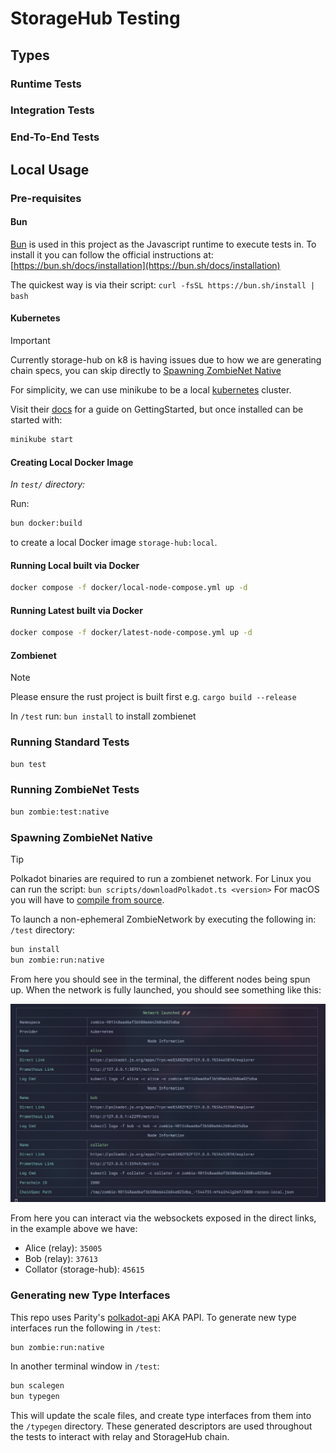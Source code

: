 # StorageHub Testing

## Types

### Runtime Tests

### Integration Tests

### End-To-End Tests

## Local Usage

### Pre-requisites

#### Bun

[Bun](https://bun.sh) is used in this project as the Javascript runtime to execute tests in. To install it you can follow the official instructions at: [https://bun.sh/docs/installation](https://bun.sh/docs/installation)

The quickest way is via their script: `curl -fsSL https://bun.sh/install | bash`

#### Kubernetes

> [!IMPORTANT]  
> Currently storage-hub on k8 is having issues due to how we are generating chain specs, you can skip directly to [Spawning ZombieNet Native](#spawning-zombienet-native)

For simplicity, we can use minikube to be a local [kubernetes](https://kubernetes.io/) cluster.

Visit their [docs](https://minikube.sigs.k8s.io/docs/) for a guide on GettingStarted, but once installed can be started with:

```sh
minikube start
```

#### Creating Local Docker Image

_In `test/` directory:_

Run:

```sh
bun docker:build
```

to create a local Docker image `storage-hub:local`.

#### Running Local built via Docker

```sh
docker compose -f docker/local-node-compose.yml up -d
```

#### Running Latest built via Docker

```sh
docker compose -f docker/latest-node-compose.yml up -d
```

#### Zombienet

> [!NOTE]  
> Please ensure the rust project is built first e.g. `cargo build --release`

In `/test` run: `bun install` to install zombienet

### Running Standard Tests

```sh
bun test
```

### Running ZombieNet Tests

```sh
bun zombie:test:native
```

### Spawning ZombieNet Native

> [!TIP]  
> Polkadot binaries are required to run a zombienet network.
> For Linux you can run the script: `bun scripts/downloadPolkadot.ts <version>`
> For macOS you will have to [compile from source](https://github.com/paritytech/polkadot-sdk/tree/master/polkadot#build-from-source).

To launch a non-ephemeral ZombieNetwork by executing the following in: `/test` directory:

```sh
bun install
bun zombie:run:native
```

From here you should see in the terminal, the different nodes being spun up. When the network is fully launched, you should see something like this:

![success](../resources/zombieSuccess.png)

From here you can interact via the websockets exposed in the direct links, in the example above we have:

- Alice (relay): `35005`
- Bob (relay): `37613`
- Collator (storage-hub): `45615`

### Generating new Type Interfaces

This repo uses Parity's [polkadot-api](https://github.com/polkadot-api/polkadot-api) AKA PAPI.
To generate new type interfaces run the following in `/test`:

```sh
bun zombie:run:native
```

In another terminal window in `/test`:

```sh
bun scalegen
bun typegen
```

This will update the scale files, and create type interfaces from them into the `/typegen` directory.
These generated descriptors are used throughout the tests to interact with relay and StorageHub chain.
